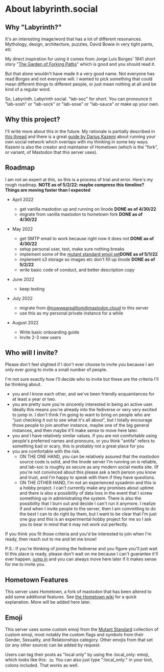 About labyrinth.social
======================

Why "Labyrinth?"
----------------

It's an interesting image/word that has a lot of different resonances.
Mythology, design, architecture, puzzles, David Bowie in very tight pants, etc

My direct inspiration for using it comes from Jorge Luis Borges' 1941 short
story "[The Garden of Forking Paths](http://mycours.es/gamedesign2012/files/2012/08/The-Garden-of-Forking-Paths-Jorge-Luis-Borges-1941.pdf)"
which is good and you should read it.

But that alone wouldn't have made it a very good name. Not everyone has read
Borges and not everyone will. I wanted to pick something that could mean
different things to different people, or just mean nothing at all and be kind of
a regular word.

So, Labyrinth. Labyrinth social. "lab-soc" for short. You can pronounce it
"lab-sosh" or "lab-sock" or "lab-sose" or "lab-sauce" or make up your own.

Why this project?
-----------------

I'll write more about this in the future. My rationale is partially described
in [this thread](https://mastodon.cloud/@nowwearealltom/108193926000733916) and
there is a great [guide by Darius Kazemi](https://runyourown.social) about
running your own social network which overlaps with my thinking in some key
ways. Kazemi is also the creator and maintainer of Hometown (which is the
"fork", or variant, of Mastodon that this server uses).

Roadmap
-------

I am not an expert at this, so this is a process of trial and error.
Here's my rough roadmap. **NOTE as of 5/2/22: maybe compress this timeline?
Things are moving faster than I expected**

* April 2022
  * get vanilla mastodon up and running on linode **DONE as of 4/30/22**
  * migrate from vanilla mastodon to hometown fork **DONE as of 4/30/22**

* May 2022
  * get SMTP email to work because right now it does not **DONE as of 4/30/22**
  * setup personal user, test, make sure nothing breaks
  * implement some of the [mutant standard emoji set](https://mutant.tech)**DONE as of 5/1/22**
  * implement s3 storage so images etc don't fill up linode **DONE as of 5/2/22**
  * write basic code of conduct, and better description copy

* June 2022
  * keep testing

* July 2022
  * migrate from @nowwearealltom@mastodon.cloud to this server
  * use this as my personal private instance for a while
* August 2022

  * Write basic onboarding guide
  * Invite 2-3 new users

Who will I invite?
------------------

Please don't feel slighted if I don't ever choose to invite you because I am
only ever going to invite a small number of people.

I'm not sure exactly how I'll decide who to invite but these are the criteria
I'll be thinking about.

* you and I know each other, and we've been friendly acquaintances for at least
  a year or two.
* you are pretty sure you're sincerely interested in being an active user.
  Ideally this means you're already into the fediverse or very very excited to
  jump in. I don't think I'm going to want to bring on people who are "just
  checking it out to see what it's all about", but I totally encourage those
  people to join another instance, maybe one of the big general instances, and
  then maybe it'll make sense to move here later.
* you and I have relatively similar values. if you are not comfortable using
  people's preferred names and pronouns, or you think "antifa" refers to
  something bad or scary, this is probably not a great place for you
* you are comfortable with the risk.
    * ON THE ONE HAND, you can be relatively assured that the mastodon source
      code is solid, and the linode server I'm running on is reliable, and
      lab-soc is roughly as secure as any modern social media site. (If you're
      not convinced about this please ask a tech person you know and trust, and
      I'm happy to speak with them if they have questions.
    * ON THE OTHER HAND, I'm not an experienced sysadmin and this is a hobby
      project. I can't currently make any promises about uptime and there is
      also a possibility of data loss in the event that I screw something up in
      administrating the system. There is also the possibility that I burn out
      and decide I can't run it anymore. I realize if and when I invite people
      to the server, then I am committing to do the best I can to do right by
      them, but I want to be clear that I'm just one guy and this is an
      experimental hobby project for me so I ask you to bear in mind that it
      may not work out perfectly.

If you think you fit those criteria and you'd be interested to join when I'm
ready, then reach out to me and let me know!

P.S.: If you're thinking of joining the fediverse and you figure you'll just
wait til this place is ready, please don't wait on me because I can't guarantee
it'll ever happen. [jump in](http://joinmastodon.org/) and you can always move
here later if it makes sense for me to invite you.

Hometown Features
-----------------

This server uses Hometown, a fork of mastodon that has been altered to add some
additional features. See
[the Hometown wiki](https://github.com/hometown-fork/hometown/wiki) for a quick
explanation. More will be added here later.

Emoji
-----

This server uses some custom emoji from the
[Mutant Standard](https://mutant.tech) collection of custom emoji, most notably
the custom flags and symbols from their Gender, Sexuality, and Relationships
category. Other emojis from that set (or any other source) can be added by
request.

Users can tag their posts as "local only" by using the :local\_only: emoji,
which looks like this:
<img
  src="https://labyrinth.social/system/custom_emojis/images/000/008/282/static/aeeb24f12d632bd6.png"
  alt=":local_only:" title=":local_only:"
  style="vertical-align: middle; -o-object-fit: contain; object-fit: contain;
         margin: -.2ex .15em .2ex; width: 16px; height: 16px;"
/>
You can also just type ":local\_only:" in your toot, colons included.
That works as well.

